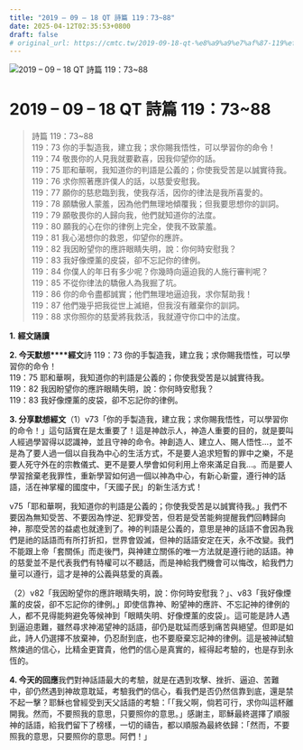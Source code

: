 ```yaml
---
title: "2019 – 09 – 18 QT 詩篇 119：73~88"
date: 2025-04-12T02:35:53+0800
draft: false
# original_url: https://cmtc.tw/2019-09-18-qt-%e8%a9%a9%e7%af%87-119%ef%bc%9a7388
---
```


![2019 – 09 – 18 QT 詩篇 119：73~88](/images/qt.jpg   "2019 – 09 – 18 QT 詩篇 119：73~88")

# 2019 – 09 – 18 QT 詩篇 119：73~88

> 詩篇 119：73~88  
> 119：73 你的手製造我，建立我；求你賜我悟性，可以學習你的命令！  
> 119：74 敬畏你的人見我就要歡喜，因我仰望你的話。  
> 119：75 耶和華啊，我知道你的判語是公義的；你使我受苦是以誠實待我。  
> 119：76 求你照著應許僕人的話，以慈愛安慰我。  
> 119：77 願你的慈悲臨到我，使我存活，因你的律法是我所喜愛的。  
> 119：78 願驕傲人蒙羞，因為他們無理地傾覆我；但我要思想你的訓詞。  
> 119：79 願敬畏你的人歸向我，他們就知道你的法度。  
> 119：80 願我的心在你的律例上完全，使我不致蒙羞。  
> 119：81 我心渴想你的救恩，仰望你的應許。  
> 119：82 我因盼望你的應許眼睛失明，說：你何時安慰我？  
> 119：83 我好像煙薰的皮袋，卻不忘記你的律例。  
> 119：84 你僕人的年日有多少呢？你幾時向逼迫我的人施行審判呢？  
> 119：85 不從你律法的驕傲人為我掘了坑。  
> 119：86 你的命令盡都誠實；他們無理地逼迫我，求你幫助我！  
> 119：87 他們幾乎把我從世上滅絕，但我沒有離棄你的訓詞。  
> 119：88 求你照你的慈愛將我救活，我就遵守你口中的法度。

**1.** **經文誦讀**

**2. 今天默想****經文**詩 119：73 你的手製造我，建立我；求你賜我悟性，可以學習你的命令！  
119：75 耶和華啊，我知道你的判語是公義的；你使我受苦是以誠實待我。  
119：82 我因盼望你的應許眼睛失明，說：你何時安慰我？  
119：83 我好像煙薰的皮袋，卻不忘記你的律例。

**3. 分享默想經文**（1）v73「你的手製造我，建立我；求你賜我悟性，可以學習你的命令！」這句話實在是太重要了！這是神啟示人，神造人重要的目的，就是要叫人經過學習得以認識神，並且守神的命令。神創造人、建立人、賜人悟性…，並不是為了要人過一個以自我為中心的生活方式，不是要人追求短暫的罪中之樂，不是要人死守外在的宗教儀式、更不是要人學會如何利用上帝來滿足自我…。而是要人學習捨棄老我罪性，重新學習如何過一個以神為中心，有新心新靈，遵行神的話語，活在神掌權的國度中，「天國子民」的新生活方式！

v75「耶和華啊，我知道你的判語是公義的；你使我受苦是以誠實待我。」我們不要因為無知受苦、不要因為悖逆、犯罪受苦，但若是受苦能夠提醒我們回轉歸向神，那麼受苦的益處也就達到了。神的判語是公義的，意思是神的話語不會因為我們是祂的話語而有所打折扣，世界會毀滅，但神的話語安定在天，永不改變。我們不能跟上帝「套關係」而走後門，與神建立關係的唯一方法就是遵行祂的話語。神的慈愛並不是代表我們有特權可以不聽話，而是神給我們機會可以悔改，給我們力量可以遵行，這才是神的公義與慈愛的真義。

（2）v82「我因盼望你的應許眼睛失明，說：你何時安慰我？」、v83「我好像煙薰的皮袋，卻不忘記你的律例。」即使信靠神、盼望神的應許、不忘記神的律例的人，都不見得能夠避免等候神到「眼睛失明、好像煙薰的皮袋」。這可能是詩人遇到逼迫患難，雖然尋求神渴望神的話語，卻仍是耽延而感到痛苦與絕望。但即是如此，詩人仍選擇不放棄神，仍忍耐到底，也不要廢棄忘記神的律例。這是被神試驗熬煉過的信心，比精金更寶貴，他們的信心是真實的，經得起考驗的，也是存到永恆的。

**4. 今天的回應**我們對神話語最大的考驗，就是在遇到攻擊、挫折、逼迫、苦難中，卻仍然遇到神故意耽延，考驗我們的信心，看我們是否仍然信靠到底，還是禁不起一擊？耶穌也曾經受到天父話語的考驗：「「我父啊，倘若可行，求你叫這杯離開我。然而，不要照我的意思，只要照你的意思。」感謝主，耶穌最終選擇了順服神的話語，給我們留下了榜樣，一切的禱告，都以順服為最終依歸：「然而，不要照我的意思，只要照你的意思。阿們！」